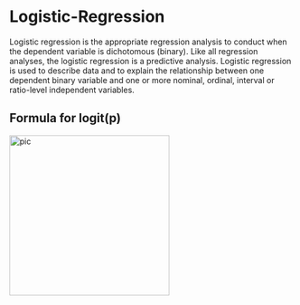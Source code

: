 # Logistic-Regression

Logistic regression is the appropriate regression analysis to conduct when the dependent variable is dichotomous (binary).  Like all regression analyses, the logistic regression is a predictive analysis.  Logistic regression is used to describe data and to explain the relationship between one dependent binary variable and one or more nominal, ordinal, interval or ratio-level independent variables.

## Formula for logit(p)

<img width="283" alt="pic" src="https://user-images.githubusercontent.com/53862641/122635151-e14ba100-d0ff-11eb-8202-5ebce93b5d82.png">
